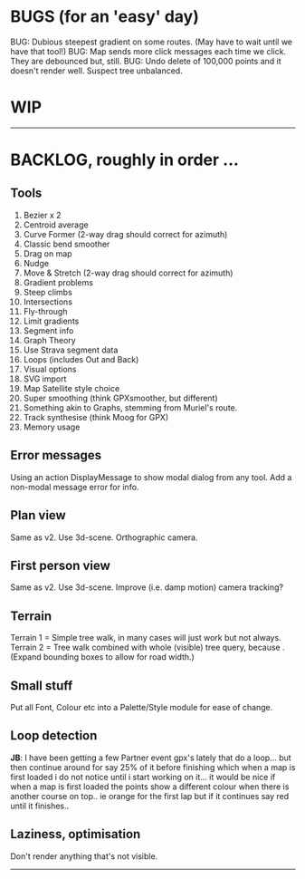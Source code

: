 
# BUGS (for an 'easy' day)

BUG: Dubious steepest gradient on some routes. (May have to wait until we have that tool!)
BUG: Map sends more click messages each time we click. They are debounced but, still.
BUG: Undo delete of 100,000 points and it doesn't render well. Suspect tree unbalanced.

# WIP

---

# BACKLOG, roughly in order ...

## Tools

1. Bezier x 2
2. Centroid average
3. Curve Former (2-way drag should correct for azimuth)
4. Classic bend smoother
5. Drag on map
6. Nudge
7. Move & Stretch (2-way drag should correct for azimuth)
8. Gradient problems
9. Steep climbs
10. Intersections
11. Fly-through
12. Limit gradients
13. Segment info
14. Graph Theory
15. Use Strava segment data
16. Loops (includes Out and Back)
17. Visual options
18. SVG import
19. Map Satellite style choice
20. Super smoothing  (think GPXsmoother, but different)
21. Something akin to Graphs, stemming from Muriel's route.
22. Track synthesise (think Moog for GPX)
23. Memory usage

## Error messages

Using an action DisplayMessage to show modal dialog from any tool. 
Add a non-modal message error for info.

## Plan view

Same as v2. Use 3d-scene. Orthographic camera.

## First person view

Same as v2. Use 3d-scene. Improve (i.e. damp motion) camera tracking?

## Terrain

Terrain 1 = Simple tree walk, in many cases will just work but not always.
Terrain 2 = Tree walk combined with whole (visible) tree query, because <track loops>.
(Expand bounding boxes to allow for road width.)

## Small stuff

Put all Font, Colour etc into a Palette/Style module for ease of change.

## Loop detection

**JB**: I have been getting a few Partner event gpx's lately that do a loop... but then continue around for say 25% of it before finishing which when a map is first loaded i do not notice until i start working on it... it would be nice if when a map is first loaded the points show a different colour when there is another course on top.. ie orange for the first lap but if it continues say red until it finishes..

## Laziness, optimisation

Don't render anything that's not visible.

---

